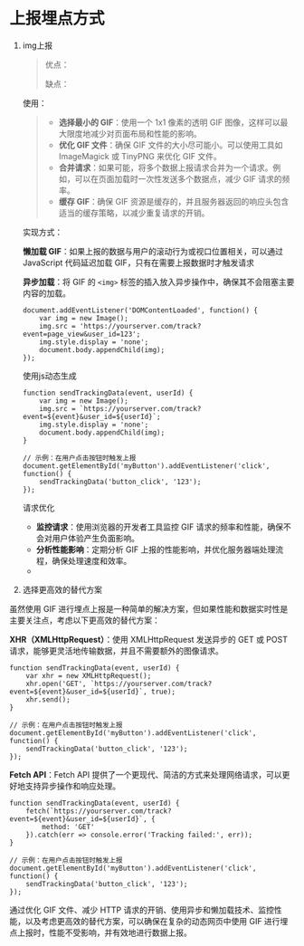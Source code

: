 # 上报埋点方式

1. img上报 

   >优点：
   >
   >缺点：

   使用：

   > - **选择最小的 GIF**：使用一个 1x1 像素的透明 GIF 图像，这样可以最大限度地减少对页面布局和性能的影响。
   > - **优化 GIF 文件**：确保 GIF 文件的大小尽可能小。可以使用工具如 ImageMagick 或 TinyPNG 来优化 GIF 文件。
   > - **合并请求**：如果可能，将多个数据上报请求合并为一个请求。例如，可以在页面加载时一次性发送多个数据点，减少 GIF 请求的频率。
   > - **缓存 GIF**：确保 GIF 资源是缓存的，并且服务器返回的响应头包含适当的缓存策略，以减少重复请求的开销。

   实现方式：

   **懒加载 GIF**：如果上报的数据与用户的滚动行为或视口位置相关，可以通过 JavaScript 代码延迟加载 GIF，只有在需要上报数据时才触发请求

   **异步加载**：将 GIF 的 `<img>` 标签的插入放入异步操作中，确保其不会阻塞主要内容的加载。

   ```
   document.addEventListener('DOMContentLoaded', function() {
       var img = new Image();
       img.src = 'https://yourserver.com/track?event=page_view&user_id=123';
       img.style.display = 'none';
       document.body.appendChild(img);
   });
   ```

   使用js动态生成

   ```
   function sendTrackingData(event, userId) {
       var img = new Image();
       img.src = `https://yourserver.com/track?event=${event}&user_id=${userId}`;
       img.style.display = 'none';
       document.body.appendChild(img);
   }
   
   // 示例：在用户点击按钮时触发上报
   document.getElementById('myButton').addEventListener('click', function() {
       sendTrackingData('button_click', '123');
   });
   ```

   请求优化

   - **监控请求**：使用浏览器的开发者工具监控 GIF 请求的频率和性能，确保不会对用户体验产生负面影响。
   - **分析性能影响**：定期分析 GIF 上报的性能影响，并优化服务器端处理流程，确保处理速度和效率。
   - 



2. 选择更高效的替代方案

虽然使用 GIF 进行埋点上报是一种简单的解决方案，但如果性能和数据实时性是主要关注点，考虑以下更高效的替代方案：

**XHR（XMLHttpRequest）**：使用 XMLHttpRequest 发送异步的 GET 或 POST 请求，能够更灵活地传输数据，并且不需要额外的图像请求。

```
function sendTrackingData(event, userId) {
    var xhr = new XMLHttpRequest();
    xhr.open('GET', `https://yourserver.com/track?event=${event}&user_id=${userId}`, true);
    xhr.send();
}

// 示例：在用户点击按钮时触发上报
document.getElementById('myButton').addEventListener('click', function() {
    sendTrackingData('button_click', '123');
});
```

**Fetch API**：Fetch API 提供了一个更现代、简洁的方式来处理网络请求，可以更好地支持异步操作和响应处理。

```
function sendTrackingData(event, userId) {
    fetch(`https://yourserver.com/track?event=${event}&user_id=${userId}`, {
        method: 'GET'
    }).catch(err => console.error('Tracking failed:', err));
}

// 示例：在用户点击按钮时触发上报
document.getElementById('myButton').addEventListener('click', function() {
    sendTrackingData('button_click', '123');
});
```

通过优化 GIF 文件、减少 HTTP 请求的开销、使用异步和懒加载技术、监控性能，以及考虑更高效的替代方案，可以确保在复杂的动态网页中使用 GIF 进行埋点上报时，性能不受影响，并有效地进行数据上报。
